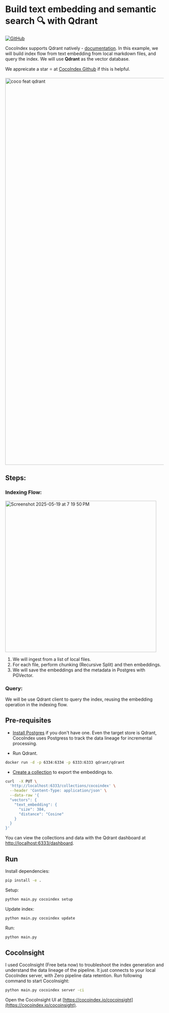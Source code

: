# Build text embedding and semantic search 🔍 with Qdrant

[![GitHub](https://img.shields.io/github/stars/cocoindex-io/cocoindex?color=5B5BD6)](https://github.com/cocoindex-io/cocoindex)

CocoIndex supports Qdrant natively - [documentation](https://cocoindex.io/docs/ops/storages#qdrant). In this example, we will build index flow from text embedding from local markdown files, and query the index. We will use **Qdrant** as the vector database.

We appreicate a star ⭐ at [CocoIndex Github](https://github.com/cocoindex-io/cocoindex) if this is helpful.

<img width="1227" alt="coco feat qdrant" src="https://github.com/user-attachments/assets/a7b69fc1-d975-4a73-8677-d1315b0f06e7" />

## Steps:
### Indexing Flow:
<img width="480" alt="Screenshot 2025-05-19 at 7 19 50 PM" src="https://github.com/user-attachments/assets/44d47b5e-b49b-4f05-9a00-dcb8027602a1" />

1. We will ingest from a list of local files.
2. For each file, perform chunking (Recursive Split) and then embeddings. 
3. We will save the embeddings and the metadata in Postgres with PGVector.
   
### Query:
We will be use Qdrant client to query the index, reusing the embedding operation in the indexing flow.


## Pre-requisites

- [Install Postgres](https://cocoindex.io/docs/getting_started/installation#-install-postgres) if you don't have one. Even the target store is Qdrant, CocoIndex uses Postgress to track the data lineage for incremental processing.

- Run Qdrant.

```bash
docker run -d -p 6334:6334 -p 6333:6333 qdrant/qdrant
```

- [Create a collection](https://qdrant.tech/documentation/concepts/vectors/#named-vectors) to export the embeddings to.

```bash
curl  -X PUT \
  'http://localhost:6333/collections/cocoindex' \
  --header 'Content-Type: application/json' \
  --data-raw '{
  "vectors": {
    "text_embedding": {
      "size": 384,
      "distance": "Cosine"
    }
  }
}'
```

You can view the collections and data with the Qdrant dashboard at <http://localhost:6333/dashboard>.

## Run

Install dependencies:

```bash
pip install -e .
```

Setup:

```bash
python main.py cocoindex setup
```

Update index:

```bash
python main.py cocoindex update
```

Run:

```bash
python main.py
```

## CocoInsight
I used CocoInsight (Free beta now) to troubleshoot the index generation and understand the data lineage of the pipeline. 
It just connects to your local CocoIndex server, with Zero pipeline data retention. Run following command to start CocoInsight:

```bash
python main.py cocoindex server -ci
```

Open the CocoInsight UI at [https://cocoindex.io/cocoinsight](https://cocoindex.io/cocoinsight).


